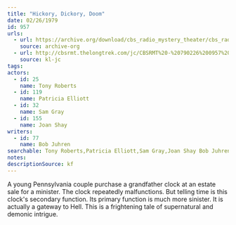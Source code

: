 ```yaml
---
title: "Hickory, Dickory, Doom"
date: 02/26/1979
id: 957
urls: 
  - url: https://archive.org/download/cbs_radio_mystery_theater/cbs_radio_mystery_theater-0951-1000.zip/cbs_radio_mystery_theater-0951-1000%2Fcbsrmt_0957_hickory_dickory_doom.mp3
    source: archive-org
  - url: http://cbsrmt.thelongtrek.com/jc/CBSRMT%20-%20790226%200957%20Hickory%20Dickory%20Doom%20vbr%20fb2_jc.mp3
    source: kl-jc
tags: 
actors:  
  - id: 25
    name: Tony Roberts  
  - id: 119
    name: Patricia Elliott  
  - id: 32
    name: Sam Gray  
  - id: 155
    name: Joan Shay
writers:  
  - id: 77
    name: Bob Juhren
searchable: Tony Roberts,Patricia Elliott,Sam Gray,Joan Shay Bob Juhren
notes: 
descriptionSource: kf
---
```

A young Pennsylvania couple purchase a grandfather clock at an estate sale for a minister. The clock repeatedly malfunctions. But telling time is this clock's secondary function. Its primary function is much more sinister. It is actually a gateway to Hell. This is a frightening tale of supernatural and demonic intrigue.